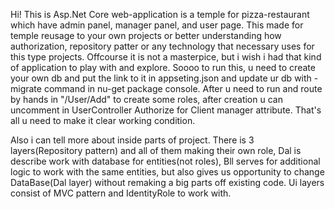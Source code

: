 Hi! This is Asp.Net Core web-application is a temple for pizza-restaurant which have admin panel, manager panel, and user page. This made for temple reusage to your own projects or better understanding how authorization, repository patter or any technology that necessary uses for this type projects. Offcourse it is not a masterpice, but i wish i had that kind of application to play with and explore. 
Soooo to run this, u need to create your own db and put the link to it in appseting.json and update ur db with -migrate command in nu-get package console. After u need to run and route by hands in "/User/Add" to create some roles, after creation u can uncomment in UserController  Authorize for Client manager attribute. That's all u need to make it clear working condition.

Also i can tell more about inside parts of project. There is 3 layers(Repository pattern) and all of them making their own role, Dal is describe work with database for entities(not roles), Bll serves for additional logic to work with the same entities, but also gives us opportunity to change DataBase(Dal layer) without remaking a big parts off existing code. Ui layers consist of MVC pattern and IdentityRole to work with.
